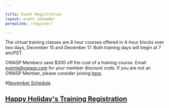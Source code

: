 ```yaml
---

title: Event Registration
layout: event_noheader
permalink: /register/

---
```

The virtual training classes are 8 hour courses offered in 4-hour blocks over two days, December 15 and December 17. Both training days will begin at 7 am/PST.

OWASP Members save $300 off the cost of a training course. Email events@owasp.com for your member discount code. If you are not an OWASP Member, please consider joining [here](https://owasp.org/membership/).

#[November Schedule](/schedule_nov/)
## [Happy Holiday's Training Registration](https://www.eventbrite.com/e/happy-holidays-owasp-virtual-developer-training-dec-15-dec-17-tickets-220884460367)
